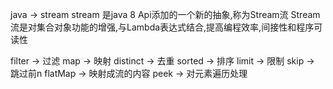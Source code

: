 java -> stream
stream 是java 8 Api添加的一个新的抽象,称为Stream流
Stream流是对集合对象功能的增强,与Lambda表达式结合,提高编程效率,间接性和程序可读性

filter   -> 过滤
map      -> 映射
distinct -> 去重
sorted   -> 排序
limit    -> 限制
skip     -> 跳过前n
flatMap  -> 映射成流的内容
peek     -> 对元素遍历处理